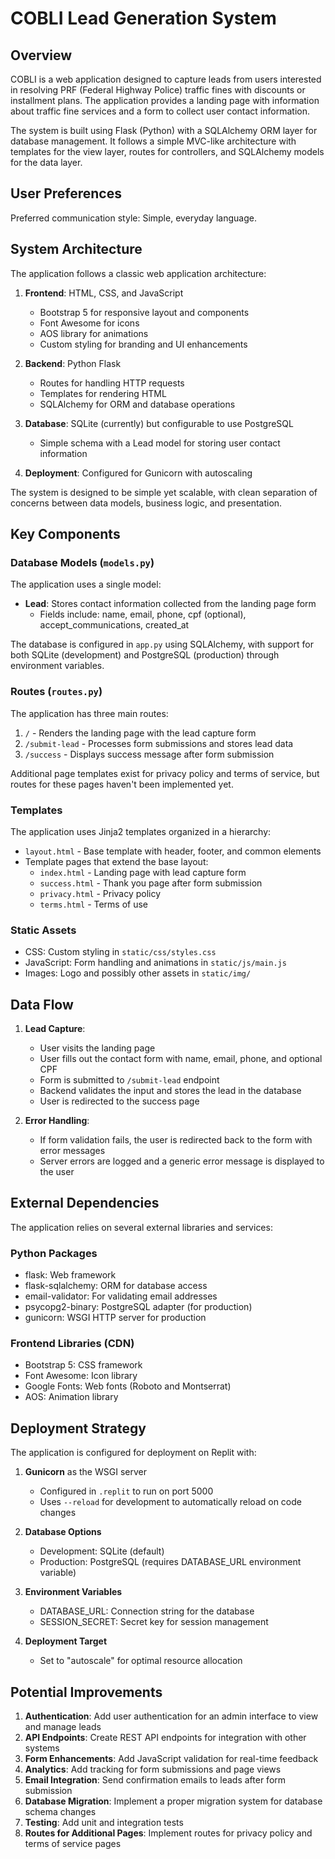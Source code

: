 # COBLI Lead Generation System

## Overview

COBLI is a web application designed to capture leads from users interested in resolving PRF (Federal Highway Police) traffic fines with discounts or installment plans. The application provides a landing page with information about traffic fine services and a form to collect user contact information.

The system is built using Flask (Python) with a SQLAlchemy ORM layer for database management. It follows a simple MVC-like architecture with templates for the view layer, routes for controllers, and SQLAlchemy models for the data layer.

## User Preferences

Preferred communication style: Simple, everyday language.

## System Architecture

The application follows a classic web application architecture:

1. **Frontend**: HTML, CSS, and JavaScript
   - Bootstrap 5 for responsive layout and components
   - Font Awesome for icons
   - AOS library for animations
   - Custom styling for branding and UI enhancements

2. **Backend**: Python Flask
   - Routes for handling HTTP requests
   - Templates for rendering HTML
   - SQLAlchemy for ORM and database operations

3. **Database**: SQLite (currently) but configurable to use PostgreSQL
   - Simple schema with a Lead model for storing user contact information

4. **Deployment**: Configured for Gunicorn with autoscaling

The system is designed to be simple yet scalable, with clean separation of concerns between data models, business logic, and presentation.

## Key Components

### Database Models (`models.py`)

The application uses a single model:

- **Lead**: Stores contact information collected from the landing page form
  - Fields include: name, email, phone, cpf (optional), accept_communications, created_at

The database is configured in `app.py` using SQLAlchemy, with support for both SQLite (development) and PostgreSQL (production) through environment variables.

### Routes (`routes.py`)

The application has three main routes:

1. `/` - Renders the landing page with the lead capture form
2. `/submit-lead` - Processes form submissions and stores lead data
3. `/success` - Displays success message after form submission

Additional page templates exist for privacy policy and terms of service, but routes for these pages haven't been implemented yet.

### Templates

The application uses Jinja2 templates organized in a hierarchy:

- `layout.html` - Base template with header, footer, and common elements
- Template pages that extend the base layout:
  - `index.html` - Landing page with lead capture form
  - `success.html` - Thank you page after form submission
  - `privacy.html` - Privacy policy
  - `terms.html` - Terms of use

### Static Assets

- CSS: Custom styling in `static/css/styles.css`
- JavaScript: Form handling and animations in `static/js/main.js`
- Images: Logo and possibly other assets in `static/img/`

## Data Flow

1. **Lead Capture**:
   - User visits the landing page
   - User fills out the contact form with name, email, phone, and optional CPF
   - Form is submitted to `/submit-lead` endpoint
   - Backend validates the input and stores the lead in the database
   - User is redirected to the success page

2. **Error Handling**:
   - If form validation fails, the user is redirected back to the form with error messages
   - Server errors are logged and a generic error message is displayed to the user

## External Dependencies

The application relies on several external libraries and services:

### Python Packages
- flask: Web framework
- flask-sqlalchemy: ORM for database access
- email-validator: For validating email addresses
- psycopg2-binary: PostgreSQL adapter (for production)
- gunicorn: WSGI HTTP server for production

### Frontend Libraries (CDN)
- Bootstrap 5: CSS framework
- Font Awesome: Icon library
- Google Fonts: Web fonts (Roboto and Montserrat)
- AOS: Animation library

## Deployment Strategy

The application is configured for deployment on Replit with:

1. **Gunicorn** as the WSGI server
   - Configured in `.replit` to run on port 5000
   - Uses `--reload` for development to automatically reload on code changes

2. **Database Options**
   - Development: SQLite (default)
   - Production: PostgreSQL (requires DATABASE_URL environment variable)

3. **Environment Variables**
   - DATABASE_URL: Connection string for the database
   - SESSION_SECRET: Secret key for session management

4. **Deployment Target**
   - Set to "autoscale" for optimal resource allocation

## Potential Improvements

1. **Authentication**: Add user authentication for an admin interface to view and manage leads
2. **API Endpoints**: Create REST API endpoints for integration with other systems
3. **Form Enhancements**: Add JavaScript validation for real-time feedback
4. **Analytics**: Add tracking for form submissions and page views
5. **Email Integration**: Send confirmation emails to leads after form submission
6. **Database Migration**: Implement a proper migration system for database schema changes
7. **Testing**: Add unit and integration tests
8. **Routes for Additional Pages**: Implement routes for privacy policy and terms of service pages